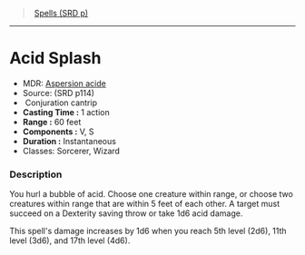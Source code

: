 ﻿---
!SpellItem
Family: SpellVO
Name: Acid Splash
Type: Conjuration
Level: cantrip
CastingTime: 1 action
Range: 60 feet
Components: V, S
Duration: Instantaneous
Classes: Sorcerer, Wizard
Source: (SRD p114)
AltName: '[Aspersion acide](hd_spells_aspersion_acide.md)'
Id: spells_vo.md#acid-splash
ParentLink: spells_vo.md#spells-srd-p
ParentName: Spells (SRD p)
NameLevel: 1
Attributes:
  Name: Acid Splash
  Markdown: >
    # <!--Name-->Acid Splash<!--/Name-->


    - MDR: <!--AltName-->[Aspersion acide](hd_spells_aspersion_acide.md)<!--/AltName-->

    - Source: <!--Source-->(SRD p114)<!--/Source-->

    -  <!--Type-->Conjuration<!--/Type--> <!--Level-->cantrip<!--/Level-->

    - **Casting Time :** <!--CastingTime-->1 action<!--/CastingTime-->

    - **Range :** <!--Range-->60 feet<!--/Range-->

    - **Components :** <!--Components-->V, S<!--/Components-->

    - **Duration :** <!--Duration-->Instantaneous<!--/Duration-->

    - Classes: <!--Classes-->Sorcerer, Wizard<!--/Classes-->


    ### Description


    You hurl a bubble of acid. Choose one creature within range, or choose two creatures within range that are within 5 feet of each other. A target must succeed on a Dexterity saving throw or take 1d6 acid damage.


    This spell's damage increases by 1d6 when you reach 5th level (2d6), 11th level (3d6), and 17th level (4d6).


    [Aspersion acide]: spells_hd.md#aspersion-acide

    [Aide]: spells_hd.md#aide

    [Alarme]: spells_hd.md#alarme

    [Modifier son apparence]: spells_hd.md#modifier-son-apparence

    [Amitié avec les animaux]: spells_hd.md#amitié-avec-les-animaux

    [Messager animal]: spells_hd.md#messager-animal

    [Formes animales]: spells_hd.md#formes-animales

    [Animation des morts]: spells_hd.md#animation-des-morts

    [Animation des objets]: spells_hd.md#animation-des-objets

    [Coquille antivie]: spells_hd.md#coquille-antivie

    [Champ antimagie]: spells_hd.md#champ-antimagie

    [Répulsion/attirance]: spells_hd.md#répulsionattirance

    [Oeil magique]: spells_hd.md#oeil-magique

    [Verrou magique]: spells_hd.md#verrou-magique

    [Projection astrale]: spells_hd.md#projection-astrale

    [Augure]: spells_hd.md#augure

    [Éveil]: spells_hd.md#Éveil

    [Fléau]: spells_hd.md#fléau

    [Bannissement]: spells_hd.md#bannissement

    [Peau d'écorce]: spells_hd.md#peau-décorce

    [Lueur d'espoir]: spells_hd.md#lueur-despoir

    [Jeter une malédiction]: spells_hd.md#jeter-une-malédiction

    [Main magique]: spells_hd.md#main-magique

    [Barrière de lames]: spells_hd.md#barrière-de-lames

    [Bénédiction]: spells_hd.md#bénédiction

    [Flétrissement]: spells_hd.md#flétrissement

    [Cécité/Surdité]: spells_hd.md#cécitésurdité

    [Clignotement]: spells_hd.md#clignotement

    [Flou]: spells_hd.md#flou

    [Frappe lumineuse]: spells_hd.md#frappe-lumineuse

    [Mains brûlantes]: spells_hd.md#mains-brûlantes

    [Appel de la foudre]: spells_hd.md#appel-de-la-foudre

    [Apaisement des émotions]: spells_hd.md#apaisement-des-émotions

    [Chaîne d'éclairs]: spells_hd.md#chaîne-déclairs

    [Charme-personne]: spells_hd.md#charme-personne

    [Contact glacial]: spells_hd.md#contact-glacial

    [Cercle de mort]: spells_hd.md#cercle-de-mort

    [Clairvoyance]: spells_hd.md#clairvoyance

    [Clone]: spells_hd.md#clone

    [Nuage mortel]: spells_hd.md#nuage-mortel

    [Couleurs dansantes]: spells_hd.md#couleurs-dansantes

    [Injonction]: spells_hd.md#injonction

    [Communion]: spells_hd.md#communion

    [Communion avec la nature]: spells_hd.md#communion-avec-la-nature

    [Compréhension des langues]: spells_hd.md#compréhension-des-langues

    [Compulsion]: spells_hd.md#compulsion

    [Cône de froid]: spells_hd.md#cône-de-froid

    [Confusion]: spells_hd.md#confusion

    [Invoquer des animaux]: spells_hd.md#invoquer-des-animaux

    [Invoquer un céleste]: spells_hd.md#invoquer-un-céleste

    [Invoquer un élémentaire]: spells_hd.md#invoquer-un-élémentaire

    [Invoquer une fée]: spells_hd.md#invoquer-une-fée

    [Invoquer des élémentaires mineurs]: spells_hd.md#invoquer-des-élémentaires-mineurs

    [Invoquer des êtres des bois]: spells_hd.md#invoquer-des-êtres-des-bois

    [Contacter un autre plan]: spells_hd.md#contacter-un-autre-plan

    [Contagion]: spells_hd.md#contagion

    [Contingence]: spells_hd.md#contingence

    [Flamme éternelle]: spells_hd.md#flamme-éternelle

    [Contrôle de l'eau]: spells_hd.md#contrôle-de-leau

    [Contrôle du climat]: spells_hd.md#contrôle-du-climat

    [Contresort]: spells_hd.md#contresort

    [Création de nourriture et d'eau]: spells_hd.md#création-de-nourriture-et-deau

    [Création ou destruction d'eau]: spells_hd.md#création-ou-destruction-deau

    [Création de mort-vivant]: spells_hd.md#création-de-mort-vivant

    [Création]: spells_hd.md#création

    [Soin des blessures]: spells_hd.md#soin-des-blessures

    [Lumières dansantes]: spells_hd.md#lumières-dansantes

    [Ténèbres]: spells_hd.md#ténèbres

    [Vision dans le noir]: spells_hd.md#vision-dans-le-noir

    [Lumière du jour]: spells_hd.md#lumière-du-jour

    [Protection contre la mort]: spells_hd.md#protection-contre-la-mort

    [Boule de feu à explosion retardée]: spells_hd.md#boule-de-feu-à-explosion-retardée

    [Demi-plan]: spells_hd.md#demi-plan

    [Détection du mal et du bien]: spells_hd.md#détection-du-mal-et-du-bien

    [Détection de la magie]: spells_hd.md#détection-de-la-magie

    [Détection du poison et des maladies]: spells_hd.md#détection-du-poison-et-des-maladies

    [Détection des pensées]: spells_hd.md#détection-des-pensées

    [Porte dimensionnelle]: spells_hd.md#porte-dimensionnelle

    [Déguisement]: spells_hd.md#déguisement

    [Désintégration]: spells_hd.md#désintégration

    [Dissipation du mal et du bien]: spells_hd.md#dissipation-du-mal-et-du-bien

    [Dissipation de la magie]: spells_hd.md#dissipation-de-la-magie

    [Divination]: spells_hd.md#divination

    [Faveur divine]: spells_hd.md#faveur-divine

    [Parole divine]: spells_hd.md#parole-divine

    [Dominer une bête]: spells_hd.md#dominer-une-bête

    [Dominer un monstre]: spells_hd.md#dominer-un-monstre

    [Dominer un humanoïde]: spells_hd.md#dominer-un-humanoïde

    [Convocations instantanées]: spells_hd.md#convocations-instantanées

    [Rêve]: spells_hd.md#rêve

    [Druidisme]: spells_hd.md#druidisme

    [Tremblement de terre]: spells_hd.md#tremblement-de-terre

    [Explosion occulte]: spells_hd.md#explosion-occulte

    [Amélioration de caractéristique]: spells_hd.md#amélioration-de-caractéristique

    [Agrandir/Rétrécir]: spells_hd.md#agrandirrétrécir

    [Enchevêtrement]: spells_hd.md#enchevêtrement

    [Envoûtement]: spells_hd.md#envoûtement

    [Forme éthérée]: spells_hd.md#forme-éthérée

    [Tentacules noirs]: spells_hd.md#tentacules-noirs

    [Repli expéditif]: spells_hd.md#repli-expéditif

    [Mauvais oeil]: spells_hd.md#mauvais-oeil

    [Fabrication]: spells_hd.md#fabrication

    [Lueurs féeriques]: spells_hd.md#lueurs-féeriques

    [Simulacre de vie]: spells_hd.md#simulacre-de-vie

    [Peur]: spells_hd.md#peur

    [Léger comme une plume]: spells_hd.md#léger-comme-une-plume

    [Esprit faible]: spells_hd.md#esprit-faible

    [Appel de familier]: spells_hd.md#appel-de-familier

    [Trouver une monture]: spells_hd.md#trouver-une-monture

    [Trouver un chemin]: spells_hd.md#trouver-un-chemin

    [Trouver les pièges]: spells_hd.md#trouver-les-pièges

    [Doigt de mort]: spells_hd.md#doigt-de-mort

    [Trait de feu]: spells_hd.md#trait-de-feu

    [Bouclier de feu]: spells_hd.md#bouclier-de-feu

    [Tempête de feu]: spells_hd.md#tempête-de-feu

    [Boule de feu]: spells_hd.md#boule-de-feu

    [Lame de feu]: spells_hd.md#lame-de-feu

    [Colonne de flamme]: spells_hd.md#colonne-de-flamme

    [Sphère de feu]: spells_hd.md#sphère-de-feu

    [Pétrification]: spells_hd.md#pétrification

    [Vol]: spells_hd.md#vol

    [Nappe de brouillard]: spells_hd.md#nappe-de-brouillard

    [Interdiction]: spells_hd.md#interdiction

    [Cage de force]: spells_hd.md#cage-de-force

    [Prémonition]: spells_hd.md#prémonition

    [Liberté de mouvement]: spells_hd.md#liberté-de-mouvement

    [Forme gazeuse]: spells_hd.md#forme-gazeuse

    [Portail]: spells_hd.md#portail

    [Coercition mystique]: spells_hd.md#coercition-mystique

    [Doux repos]: spells_hd.md#doux-repos

    [Insecte géant]: spells_hd.md#insecte-géant

    [Bagou]: spells_hd.md#bagou

    [Globe d'invulnérabilité]: spells_hd.md#globe-dinvulnérabilité

    [Glyphe de protection]: spells_hd.md#glyphe-de-protection

    [Baies nourricières]: spells_hd.md#baies-nourricières

    [Graisse]: spells_hd.md#graisse

    [Invisibilité supérieure]: spells_hd.md#invisibilité-supérieure

    [Restauration supérieure]: spells_hd.md#restauration-supérieure

    [Gardien de la foi]: spells_hd.md#gardien-de-la-foi

    [Protections et sceaux]: spells_hd.md#protections-et-sceaux

    [Assistance]: spells_hd.md#assistance

    [Balisage]: spells_hd.md#balisage

    [Bourrasque]: spells_hd.md#bourrasque

    [Sanctification]: spells_hd.md#sanctification

    [Terrain hallucinatoire]: spells_hd.md#terrain-hallucinatoire

    [Contamination]: spells_hd.md#contamination

    [Hâte]: spells_hd.md#hâte

    [Guérison]: spells_hd.md#guérison

    [Mot de guérison]: spells_hd.md#mot-de-guérison

    [Chauffer le métal]: spells_hd.md#chauffer-le-métal

    [Représailles infernales]: spells_hd.md#représailles-infernales

    [Festin des héros]: spells_hd.md#festin-des-héros

    [Héroïsme]: spells_hd.md#héroïsme

    [Immobiliser un monstre]: spells_hd.md#immobiliser-un-monstre

    [Immobiliser un humanoïde]: spells_hd.md#immobiliser-un-humanoïde

    [Aura sacrée]: spells_hd.md#aura-sacrée

    [Marque du chasseur]: spells_hd.md#marque-du-chasseur

    [Motif hypnotique]: spells_hd.md#motif-hypnotique

    [Tempête de grêle]: spells_hd.md#tempête-de-grêle

    [Identification]: spells_hd.md#identification

    [Texte illusoire]: spells_hd.md#texte-illusoire

    [Emprisonnement]: spells_hd.md#emprisonnement

    [Nuage incendiaire]: spells_hd.md#nuage-incendiaire

    [Blessure]: spells_hd.md#blessure

    [Fléau d'insectes]: spells_hd.md#fléau-dinsectes

    [Invisibilité]: spells_hd.md#invisibilité

    [Saut]: spells_hd.md#saut

    [Déblocage]: spells_hd.md#déblocage

    [Légende]: spells_hd.md#légende

    [Coffre secret]: spells_hd.md#coffre-secret

    [Petite hutte]: spells_hd.md#petite-hutte

    [Restauration inférieure]: spells_hd.md#restauration-inférieure

    [Lévitation]: spells_hd.md#lévitation

    [Lumière]: spells_hd.md#lumière

    [Éclair]: spells_hd.md#Éclair

    [Localiser des animaux ou des plantes]: spells_hd.md#localiser-des-animaux-ou-des-plantes

    [Localiser une créature]: spells_hd.md#localiser-une-créature

    [Localiser un objet]: spells_hd.md#localiser-un-objet

    [Grande foulée]: spells_hd.md#grande-foulée

    [Armure du mage]: spells_hd.md#armure-du-mage

    [Main du mage]: spells_hd.md#main-du-mage

    [Cercle magique]: spells_hd.md#cercle-magique

    [Possession]: spells_hd.md#possession

    [Projectile magique]: spells_hd.md#projectile-magique

    [Bouche magique]: spells_hd.md#bouche-magique

    [Arme magique]: spells_hd.md#arme-magique

    [Image majeure]: spells_hd.md#image-majeure

    [Soin des blessures de groupe]: spells_hd.md#soin-des-blessures-de-groupe

    [Guérison de groupe]: spells_hd.md#guérison-de-groupe

    [Mot de guérison de groupe]: spells_hd.md#mot-de-guérison-de-groupe

    [Suggestion de groupe]: spells_hd.md#suggestion-de-groupe

    [Labyrinthe]: spells_hd.md#labyrinthe

    [Fusion dans la pierre]: spells_hd.md#fusion-dans-la-pierre

    [Flèche acide]: spells_hd.md#flèche-acide

    [Réparation]: spells_hd.md#réparation

    [Message]: spells_hd.md#message

    [Nuée de météores]: spells_hd.md#nuée-de-météores

    [Esprit impénétrable]: spells_hd.md#esprit-impénétrable

    [Illusion mineure]: spells_hd.md#illusion-mineure

    [Mirage]: spells_hd.md#mirage

    [Image miroir]: spells_hd.md#image-miroir

    [Tromperie]: spells_hd.md#tromperie

    [Pas brumeux]: spells_hd.md#pas-brumeux

    [Modification de mémoire]: spells_hd.md#modification-de-mémoire

    [Rayon de lune]: spells_hd.md#rayon-de-lune

    [Chien de garde]: spells_hd.md#chien-de-garde

    [Manoir somptueux]: spells_hd.md#manoir-somptueux

    [Sanctuaire privé]: spells_hd.md#sanctuaire-privé

    [Épée magique]: spells_hd.md#Épée-magique

    [Déplacer la terre]: spells_hd.md#déplacer-la-terre

    [Non-détection]: spells_hd.md#non-détection

    [Aura magique de l'arcaniste]: spells_hd.md#aura-magique-de-larcaniste

    [Sphère glacée]: spells_hd.md#sphère-glacée

    [Sphère résiliente]: spells_hd.md#sphère-résiliente

    [Danse irrésistible]: spells_hd.md#danse-irrésistible

    [Passage sans trace]: spells_hd.md#passage-sans-trace

    [Passe-muraille]: spells_hd.md#passe-muraille

    [Assassin imaginaire]: spells_hd.md#assassin-imaginaire

    [Monture fantôme]: spells_hd.md#monture-fantôme

    [Allié planaire]: spells_hd.md#allié-planaire

    [Entrave planaire]: spells_hd.md#entrave-planaire

    [Changement de plan]: spells_hd.md#changement-de-plan

    [Croissance végétale]: spells_hd.md#croissance-végétale

    [Bouffée de poison]: spells_hd.md#bouffée-de-poison

    [Métamorphose]: spells_hd.md#métamorphose

    [Mot de pouvoir mortel]: spells_hd.md#mot-de-pouvoir-mortel

    [Mot de pouvoir étourdissant]: spells_hd.md#mot-de-pouvoir-étourdissant

    [Prière de soins]: spells_hd.md#prière-de-soins

    [Prestidigitation]: spells_hd.md#prestidigitation

    [Embruns prismatiques]: spells_hd.md#embruns-prismatiques

    [Mur prismatique]: spells_hd.md#mur-prismatique

    [Produire une flamme]: spells_hd.md#produire-une-flamme

    [Illusion programmée]: spells_hd.md#illusion-programmée

    [Image projetée]: spells_hd.md#image-projetée

    [Protection contre les énergies]: spells_hd.md#protection-contre-les-énergies

    [Protection contre le mal et le bien]: spells_hd.md#protection-contre-le-mal-et-le-bien

    [Protection contre le poison]: spells_hd.md#protection-contre-le-poison

    [Purification de la nourriture et de l'eau]: spells_hd.md#purification-de-la-nourriture-et-de-leau

    [Rappel à la vie]: spells_hd.md#rappel-à-la-vie

    [Lien télépathique]: spells_hd.md#lien-télépathique

    [Rayon affaiblissant]: spells_hd.md#rayon-affaiblissant

    [Rayon de givre]: spells_hd.md#rayon-de-givre

    [Régénération]: spells_hd.md#régénération

    [Réincarnation]: spells_hd.md#réincarnation

    [Lever une malédiction]: spells_hd.md#lever-une-malédiction

    [Résistance]: spells_hd.md#résistance

    [Résurrection]: spells_hd.md#résurrection

    [Inversion de la gravité]: spells_hd.md#inversion-de-la-gravité

    [Revigorer]: spells_hd.md#revigorer

    [Corde enchantée]: spells_hd.md#corde-enchantée

    [Flamme sacrée]: spells_hd.md#flamme-sacrée

    [Sanctuaire]: spells_hd.md#sanctuaire

    [Rayon ardent]: spells_hd.md#rayon-ardent

    [Scrutation]: spells_hd.md#scrutation

    [Voir l'invisible]: spells_hd.md#voir-linvisible

    [Apparence trompeuse]: spells_hd.md#apparence-trompeuse

    [Envoi de message]: spells_hd.md#envoi-de-message

    [Séquestration]: spells_hd.md#séquestration

    [Changement de forme]: spells_hd.md#changement-de-forme

    [Briser]: spells_hd.md#briser

    [Bouclier]: spells_hd.md#bouclier

    [Bouclier de la foi]: spells_hd.md#bouclier-de-la-foi

    [Gourdin magique]: spells_hd.md#gourdin-magique

    [Poigne électrique]: spells_hd.md#poigne-électrique

    [Silence]: spells_hd.md#silence

    [Image silencieuse]: spells_hd.md#image-silencieuse

    [Simulacre]: spells_hd.md#simulacre

    [Sommeil]: spells_hd.md#sommeil

    [Tempête de neige]: spells_hd.md#tempête-de-neige

    [Lenteur]: spells_hd.md#lenteur

    [Épargner les mourants]: spells_hd.md#Épargner-les-mourants

    [Communication avec les animaux]: spells_hd.md#communication-avec-les-animaux

    [Communication avec les morts]: spells_hd.md#communication-avec-les-morts

    [Communication avec les plantes]: spells_hd.md#communication-avec-les-plantes

    [Pattes d'araignée]: spells_hd.md#pattes-daraignée

    [Croissance d'épines]: spells_hd.md#croissance-dépines

    [Esprits gardiens]: spells_hd.md#esprits-gardiens

    [Arme spirituelle]: spells_hd.md#arme-spirituelle

    [Nuage puant]: spells_hd.md#nuage-puant

    [Façonnage de la pierre]: spells_hd.md#façonnage-de-la-pierre

    [Peau de pierre]: spells_hd.md#peau-de-pierre

    [Tempête vengeresse]: spells_hd.md#tempête-vengeresse

    [Suggestion]: spells_hd.md#suggestion

    [Rayon de soleil]: spells_hd.md#rayon-de-soleil

    [Éclat du soleil]: spells_hd.md#Éclat-du-soleil

    [Symbole]: spells_hd.md#symbole

    [Fou rire]: spells_hd.md#fou-rire

    [Télékinésie]: spells_hd.md#télékinésie

    [Téléportation]: spells_hd.md#téléportation

    [Cercle de téléportation]: spells_hd.md#cercle-de-téléportation

    [Disque flottant]: spells_hd.md#disque-flottant

    [Thaumaturgie]: spells_hd.md#thaumaturgie

    [Vague tonnante]: spells_hd.md#vague-tonnante

    [Arrêt du temps]: spells_hd.md#arrêt-du-temps

    [Langues]: spells_hd.md#langues

    [Transport végétal]: spells_hd.md#transport-végétal

    [Passage par les arbres]: spells_hd.md#passage-par-les-arbres

    [Métamorphose suprême]: spells_hd.md#métamorphose-suprême

    [Résurrection suprême]: spells_hd.md#résurrection-suprême

    [Vision suprême]: spells_hd.md#vision-suprême

    [Viser juste]: spells_hd.md#viser-juste

    [Serviteur invisible]: spells_hd.md#serviteur-invisible

    [Caresse du vampire]: spells_hd.md#caresse-du-vampire

    [Moquerie cruelle]: spells_hd.md#moquerie-cruelle

    [Mur de feu]: spells_hd.md#mur-de-feu

    [Mur de force]: spells_hd.md#mur-de-force

    [Mur de glace]: spells_hd.md#mur-de-glace

    [Mur de pierre]: spells_hd.md#mur-de-pierre

    [Mur d'épines]: spells_hd.md#mur-dépines

    [Lien de protection]: spells_hd.md#lien-de-protection

    [Respiration aquatique]: spells_hd.md#respiration-aquatique

    [Marche sur l'eau]: spells_hd.md#marche-sur-leau

    [Toile d'araignée]: spells_hd.md#toile-daraignée

    [Étrangeté]: spells_hd.md#Étrangeté

    [Marche sur le vent]: spells_hd.md#marche-sur-le-vent

    [Mur de vent]: spells_hd.md#mur-de-vent

    [Souhait]: spells_hd.md#souhait

    [Mot de retour]: spells_hd.md#mot-de-retour

    [Zone de vérité]: spells_hd.md#zone-de-vérité

    [antimagic field]: spells_vo.hd#antimagic-field

    [arcane lock]: spells_vo.hd#arcane-lock

    [charm person]: spells_vo.hd#charm-person

    [confusion]: spells_vo.hd#confusion

    [daylight]: spells_vo.hd#daylight

    [dancing lights]: spells_vo.hd#dancing-lights

    [detect magic]: spells_vo.hd#detect-magic

    [disintegrate]: spells_vo.hd#disintegrate

    [dispel magic]: spells_vo.hd#dispel-magic

    [entangle]: spells_vo.hd#entangle

    [fireball]: spells_vo.hd#fireball

    [greater restoration]: spells_vo.hd#greater-restoration

    [heal]: spells_vo.hd#heal

    [knock]: spells_vo.hd#knock

    [magic missile]: spells_vo.hd#magic-missile

    [minor illusion]: spells_vo.hd#minor-illusion

    [passwall]: spells_vo.hd#passwall

    [plane shift]: spells_vo.hd#plane-shift

    [protection from evil and good]: spells_vo.hd#protection-from-evil-and-good

    [remove curse]: spells_vo.hd#remove-curse

    [stinking cloud]: spells_vo.hd#stinking-cloud

    [suggestion]: spells_vo.hd#suggestion

    [true resurrection]: spells_vo.hd#true-resurrection

    [wall of fire]: spells_vo.hd#wall-of-fire

    [wall of force]: spells_vo.hd#wall-of-force

    [web]: spells_vo.hd#web

    [wish]: spells_vo.hd#wish

    [SpellsVO]: #

    [SpellVO]: #
  AltName: '[Aspersion acide](hd_spells_aspersion_acide.md)'
  Source: (SRD p114)
  Type: Conjuration
  Level: cantrip
  CastingTime: 1 action
  Range: 60 feet
  Components: V, S
  Duration: Instantaneous
  Classes: Sorcerer, Wizard
AttributesDictionary: >+
  Name: Acid Splash

  Markdown: >

    # <!--Name-->Acid Splash<!--/Name-->





    - MDR: <!--AltName-->[Aspersion acide](hd_spells_aspersion_acide.md)<!--/AltName-->



    - Source: <!--Source-->(SRD p114)<!--/Source-->



    -  <!--Type-->Conjuration<!--/Type--> <!--Level-->cantrip<!--/Level-->



    - **Casting Time :** <!--CastingTime-->1 action<!--/CastingTime-->



    - **Range :** <!--Range-->60 feet<!--/Range-->



    - **Components :** <!--Components-->V, S<!--/Components-->



    - **Duration :** <!--Duration-->Instantaneous<!--/Duration-->



    - Classes: <!--Classes-->Sorcerer, Wizard<!--/Classes-->





    ### Description





    You hurl a bubble of acid. Choose one creature within range, or choose two creatures within range that are within 5 feet of each other. A target must succeed on a Dexterity saving throw or take 1d6 acid damage.





    This spell's damage increases by 1d6 when you reach 5th level (2d6), 11th level (3d6), and 17th level (4d6).





    [Aspersion acide]: spells_hd.md#aspersion-acide



    [Aide]: spells_hd.md#aide



    [Alarme]: spells_hd.md#alarme



    [Modifier son apparence]: spells_hd.md#modifier-son-apparence



    [Amitié avec les animaux]: spells_hd.md#amitié-avec-les-animaux



    [Messager animal]: spells_hd.md#messager-animal



    [Formes animales]: spells_hd.md#formes-animales



    [Animation des morts]: spells_hd.md#animation-des-morts



    [Animation des objets]: spells_hd.md#animation-des-objets



    [Coquille antivie]: spells_hd.md#coquille-antivie



    [Champ antimagie]: spells_hd.md#champ-antimagie



    [Répulsion/attirance]: spells_hd.md#répulsionattirance



    [Oeil magique]: spells_hd.md#oeil-magique



    [Verrou magique]: spells_hd.md#verrou-magique



    [Projection astrale]: spells_hd.md#projection-astrale



    [Augure]: spells_hd.md#augure



    [Éveil]: spells_hd.md#Éveil



    [Fléau]: spells_hd.md#fléau



    [Bannissement]: spells_hd.md#bannissement



    [Peau d'écorce]: spells_hd.md#peau-décorce



    [Lueur d'espoir]: spells_hd.md#lueur-despoir



    [Jeter une malédiction]: spells_hd.md#jeter-une-malédiction



    [Main magique]: spells_hd.md#main-magique



    [Barrière de lames]: spells_hd.md#barrière-de-lames



    [Bénédiction]: spells_hd.md#bénédiction



    [Flétrissement]: spells_hd.md#flétrissement



    [Cécité/Surdité]: spells_hd.md#cécitésurdité



    [Clignotement]: spells_hd.md#clignotement



    [Flou]: spells_hd.md#flou



    [Frappe lumineuse]: spells_hd.md#frappe-lumineuse



    [Mains brûlantes]: spells_hd.md#mains-brûlantes



    [Appel de la foudre]: spells_hd.md#appel-de-la-foudre



    [Apaisement des émotions]: spells_hd.md#apaisement-des-émotions



    [Chaîne d'éclairs]: spells_hd.md#chaîne-déclairs



    [Charme-personne]: spells_hd.md#charme-personne



    [Contact glacial]: spells_hd.md#contact-glacial



    [Cercle de mort]: spells_hd.md#cercle-de-mort



    [Clairvoyance]: spells_hd.md#clairvoyance



    [Clone]: spells_hd.md#clone



    [Nuage mortel]: spells_hd.md#nuage-mortel



    [Couleurs dansantes]: spells_hd.md#couleurs-dansantes



    [Injonction]: spells_hd.md#injonction



    [Communion]: spells_hd.md#communion



    [Communion avec la nature]: spells_hd.md#communion-avec-la-nature



    [Compréhension des langues]: spells_hd.md#compréhension-des-langues



    [Compulsion]: spells_hd.md#compulsion



    [Cône de froid]: spells_hd.md#cône-de-froid



    [Confusion]: spells_hd.md#confusion



    [Invoquer des animaux]: spells_hd.md#invoquer-des-animaux



    [Invoquer un céleste]: spells_hd.md#invoquer-un-céleste



    [Invoquer un élémentaire]: spells_hd.md#invoquer-un-élémentaire



    [Invoquer une fée]: spells_hd.md#invoquer-une-fée



    [Invoquer des élémentaires mineurs]: spells_hd.md#invoquer-des-élémentaires-mineurs



    [Invoquer des êtres des bois]: spells_hd.md#invoquer-des-êtres-des-bois



    [Contacter un autre plan]: spells_hd.md#contacter-un-autre-plan



    [Contagion]: spells_hd.md#contagion



    [Contingence]: spells_hd.md#contingence



    [Flamme éternelle]: spells_hd.md#flamme-éternelle



    [Contrôle de l'eau]: spells_hd.md#contrôle-de-leau



    [Contrôle du climat]: spells_hd.md#contrôle-du-climat



    [Contresort]: spells_hd.md#contresort



    [Création de nourriture et d'eau]: spells_hd.md#création-de-nourriture-et-deau



    [Création ou destruction d'eau]: spells_hd.md#création-ou-destruction-deau



    [Création de mort-vivant]: spells_hd.md#création-de-mort-vivant



    [Création]: spells_hd.md#création



    [Soin des blessures]: spells_hd.md#soin-des-blessures



    [Lumières dansantes]: spells_hd.md#lumières-dansantes



    [Ténèbres]: spells_hd.md#ténèbres



    [Vision dans le noir]: spells_hd.md#vision-dans-le-noir



    [Lumière du jour]: spells_hd.md#lumière-du-jour



    [Protection contre la mort]: spells_hd.md#protection-contre-la-mort



    [Boule de feu à explosion retardée]: spells_hd.md#boule-de-feu-à-explosion-retardée



    [Demi-plan]: spells_hd.md#demi-plan



    [Détection du mal et du bien]: spells_hd.md#détection-du-mal-et-du-bien



    [Détection de la magie]: spells_hd.md#détection-de-la-magie



    [Détection du poison et des maladies]: spells_hd.md#détection-du-poison-et-des-maladies



    [Détection des pensées]: spells_hd.md#détection-des-pensées



    [Porte dimensionnelle]: spells_hd.md#porte-dimensionnelle



    [Déguisement]: spells_hd.md#déguisement



    [Désintégration]: spells_hd.md#désintégration



    [Dissipation du mal et du bien]: spells_hd.md#dissipation-du-mal-et-du-bien



    [Dissipation de la magie]: spells_hd.md#dissipation-de-la-magie



    [Divination]: spells_hd.md#divination



    [Faveur divine]: spells_hd.md#faveur-divine



    [Parole divine]: spells_hd.md#parole-divine



    [Dominer une bête]: spells_hd.md#dominer-une-bête



    [Dominer un monstre]: spells_hd.md#dominer-un-monstre



    [Dominer un humanoïde]: spells_hd.md#dominer-un-humanoïde



    [Convocations instantanées]: spells_hd.md#convocations-instantanées



    [Rêve]: spells_hd.md#rêve



    [Druidisme]: spells_hd.md#druidisme



    [Tremblement de terre]: spells_hd.md#tremblement-de-terre



    [Explosion occulte]: spells_hd.md#explosion-occulte



    [Amélioration de caractéristique]: spells_hd.md#amélioration-de-caractéristique



    [Agrandir/Rétrécir]: spells_hd.md#agrandirrétrécir



    [Enchevêtrement]: spells_hd.md#enchevêtrement



    [Envoûtement]: spells_hd.md#envoûtement



    [Forme éthérée]: spells_hd.md#forme-éthérée



    [Tentacules noirs]: spells_hd.md#tentacules-noirs



    [Repli expéditif]: spells_hd.md#repli-expéditif



    [Mauvais oeil]: spells_hd.md#mauvais-oeil



    [Fabrication]: spells_hd.md#fabrication



    [Lueurs féeriques]: spells_hd.md#lueurs-féeriques



    [Simulacre de vie]: spells_hd.md#simulacre-de-vie



    [Peur]: spells_hd.md#peur



    [Léger comme une plume]: spells_hd.md#léger-comme-une-plume



    [Esprit faible]: spells_hd.md#esprit-faible



    [Appel de familier]: spells_hd.md#appel-de-familier



    [Trouver une monture]: spells_hd.md#trouver-une-monture



    [Trouver un chemin]: spells_hd.md#trouver-un-chemin



    [Trouver les pièges]: spells_hd.md#trouver-les-pièges



    [Doigt de mort]: spells_hd.md#doigt-de-mort



    [Trait de feu]: spells_hd.md#trait-de-feu



    [Bouclier de feu]: spells_hd.md#bouclier-de-feu



    [Tempête de feu]: spells_hd.md#tempête-de-feu



    [Boule de feu]: spells_hd.md#boule-de-feu



    [Lame de feu]: spells_hd.md#lame-de-feu



    [Colonne de flamme]: spells_hd.md#colonne-de-flamme



    [Sphère de feu]: spells_hd.md#sphère-de-feu



    [Pétrification]: spells_hd.md#pétrification



    [Vol]: spells_hd.md#vol



    [Nappe de brouillard]: spells_hd.md#nappe-de-brouillard



    [Interdiction]: spells_hd.md#interdiction



    [Cage de force]: spells_hd.md#cage-de-force



    [Prémonition]: spells_hd.md#prémonition



    [Liberté de mouvement]: spells_hd.md#liberté-de-mouvement



    [Forme gazeuse]: spells_hd.md#forme-gazeuse



    [Portail]: spells_hd.md#portail



    [Coercition mystique]: spells_hd.md#coercition-mystique



    [Doux repos]: spells_hd.md#doux-repos



    [Insecte géant]: spells_hd.md#insecte-géant



    [Bagou]: spells_hd.md#bagou



    [Globe d'invulnérabilité]: spells_hd.md#globe-dinvulnérabilité



    [Glyphe de protection]: spells_hd.md#glyphe-de-protection



    [Baies nourricières]: spells_hd.md#baies-nourricières



    [Graisse]: spells_hd.md#graisse



    [Invisibilité supérieure]: spells_hd.md#invisibilité-supérieure



    [Restauration supérieure]: spells_hd.md#restauration-supérieure



    [Gardien de la foi]: spells_hd.md#gardien-de-la-foi



    [Protections et sceaux]: spells_hd.md#protections-et-sceaux



    [Assistance]: spells_hd.md#assistance



    [Balisage]: spells_hd.md#balisage



    [Bourrasque]: spells_hd.md#bourrasque



    [Sanctification]: spells_hd.md#sanctification



    [Terrain hallucinatoire]: spells_hd.md#terrain-hallucinatoire



    [Contamination]: spells_hd.md#contamination



    [Hâte]: spells_hd.md#hâte



    [Guérison]: spells_hd.md#guérison



    [Mot de guérison]: spells_hd.md#mot-de-guérison



    [Chauffer le métal]: spells_hd.md#chauffer-le-métal



    [Représailles infernales]: spells_hd.md#représailles-infernales



    [Festin des héros]: spells_hd.md#festin-des-héros



    [Héroïsme]: spells_hd.md#héroïsme



    [Immobiliser un monstre]: spells_hd.md#immobiliser-un-monstre



    [Immobiliser un humanoïde]: spells_hd.md#immobiliser-un-humanoïde



    [Aura sacrée]: spells_hd.md#aura-sacrée



    [Marque du chasseur]: spells_hd.md#marque-du-chasseur



    [Motif hypnotique]: spells_hd.md#motif-hypnotique



    [Tempête de grêle]: spells_hd.md#tempête-de-grêle



    [Identification]: spells_hd.md#identification



    [Texte illusoire]: spells_hd.md#texte-illusoire



    [Emprisonnement]: spells_hd.md#emprisonnement



    [Nuage incendiaire]: spells_hd.md#nuage-incendiaire



    [Blessure]: spells_hd.md#blessure



    [Fléau d'insectes]: spells_hd.md#fléau-dinsectes



    [Invisibilité]: spells_hd.md#invisibilité



    [Saut]: spells_hd.md#saut



    [Déblocage]: spells_hd.md#déblocage



    [Légende]: spells_hd.md#légende



    [Coffre secret]: spells_hd.md#coffre-secret



    [Petite hutte]: spells_hd.md#petite-hutte



    [Restauration inférieure]: spells_hd.md#restauration-inférieure



    [Lévitation]: spells_hd.md#lévitation



    [Lumière]: spells_hd.md#lumière



    [Éclair]: spells_hd.md#Éclair



    [Localiser des animaux ou des plantes]: spells_hd.md#localiser-des-animaux-ou-des-plantes



    [Localiser une créature]: spells_hd.md#localiser-une-créature



    [Localiser un objet]: spells_hd.md#localiser-un-objet



    [Grande foulée]: spells_hd.md#grande-foulée



    [Armure du mage]: spells_hd.md#armure-du-mage



    [Main du mage]: spells_hd.md#main-du-mage



    [Cercle magique]: spells_hd.md#cercle-magique



    [Possession]: spells_hd.md#possession



    [Projectile magique]: spells_hd.md#projectile-magique



    [Bouche magique]: spells_hd.md#bouche-magique



    [Arme magique]: spells_hd.md#arme-magique



    [Image majeure]: spells_hd.md#image-majeure



    [Soin des blessures de groupe]: spells_hd.md#soin-des-blessures-de-groupe



    [Guérison de groupe]: spells_hd.md#guérison-de-groupe



    [Mot de guérison de groupe]: spells_hd.md#mot-de-guérison-de-groupe



    [Suggestion de groupe]: spells_hd.md#suggestion-de-groupe



    [Labyrinthe]: spells_hd.md#labyrinthe



    [Fusion dans la pierre]: spells_hd.md#fusion-dans-la-pierre



    [Flèche acide]: spells_hd.md#flèche-acide



    [Réparation]: spells_hd.md#réparation



    [Message]: spells_hd.md#message



    [Nuée de météores]: spells_hd.md#nuée-de-météores



    [Esprit impénétrable]: spells_hd.md#esprit-impénétrable



    [Illusion mineure]: spells_hd.md#illusion-mineure



    [Mirage]: spells_hd.md#mirage



    [Image miroir]: spells_hd.md#image-miroir



    [Tromperie]: spells_hd.md#tromperie



    [Pas brumeux]: spells_hd.md#pas-brumeux



    [Modification de mémoire]: spells_hd.md#modification-de-mémoire



    [Rayon de lune]: spells_hd.md#rayon-de-lune



    [Chien de garde]: spells_hd.md#chien-de-garde



    [Manoir somptueux]: spells_hd.md#manoir-somptueux



    [Sanctuaire privé]: spells_hd.md#sanctuaire-privé



    [Épée magique]: spells_hd.md#Épée-magique



    [Déplacer la terre]: spells_hd.md#déplacer-la-terre



    [Non-détection]: spells_hd.md#non-détection



    [Aura magique de l'arcaniste]: spells_hd.md#aura-magique-de-larcaniste



    [Sphère glacée]: spells_hd.md#sphère-glacée



    [Sphère résiliente]: spells_hd.md#sphère-résiliente



    [Danse irrésistible]: spells_hd.md#danse-irrésistible



    [Passage sans trace]: spells_hd.md#passage-sans-trace



    [Passe-muraille]: spells_hd.md#passe-muraille



    [Assassin imaginaire]: spells_hd.md#assassin-imaginaire



    [Monture fantôme]: spells_hd.md#monture-fantôme



    [Allié planaire]: spells_hd.md#allié-planaire



    [Entrave planaire]: spells_hd.md#entrave-planaire



    [Changement de plan]: spells_hd.md#changement-de-plan



    [Croissance végétale]: spells_hd.md#croissance-végétale



    [Bouffée de poison]: spells_hd.md#bouffée-de-poison



    [Métamorphose]: spells_hd.md#métamorphose



    [Mot de pouvoir mortel]: spells_hd.md#mot-de-pouvoir-mortel



    [Mot de pouvoir étourdissant]: spells_hd.md#mot-de-pouvoir-étourdissant



    [Prière de soins]: spells_hd.md#prière-de-soins



    [Prestidigitation]: spells_hd.md#prestidigitation



    [Embruns prismatiques]: spells_hd.md#embruns-prismatiques



    [Mur prismatique]: spells_hd.md#mur-prismatique



    [Produire une flamme]: spells_hd.md#produire-une-flamme



    [Illusion programmée]: spells_hd.md#illusion-programmée



    [Image projetée]: spells_hd.md#image-projetée



    [Protection contre les énergies]: spells_hd.md#protection-contre-les-énergies



    [Protection contre le mal et le bien]: spells_hd.md#protection-contre-le-mal-et-le-bien



    [Protection contre le poison]: spells_hd.md#protection-contre-le-poison



    [Purification de la nourriture et de l'eau]: spells_hd.md#purification-de-la-nourriture-et-de-leau



    [Rappel à la vie]: spells_hd.md#rappel-à-la-vie



    [Lien télépathique]: spells_hd.md#lien-télépathique



    [Rayon affaiblissant]: spells_hd.md#rayon-affaiblissant



    [Rayon de givre]: spells_hd.md#rayon-de-givre



    [Régénération]: spells_hd.md#régénération



    [Réincarnation]: spells_hd.md#réincarnation



    [Lever une malédiction]: spells_hd.md#lever-une-malédiction



    [Résistance]: spells_hd.md#résistance



    [Résurrection]: spells_hd.md#résurrection



    [Inversion de la gravité]: spells_hd.md#inversion-de-la-gravité



    [Revigorer]: spells_hd.md#revigorer



    [Corde enchantée]: spells_hd.md#corde-enchantée



    [Flamme sacrée]: spells_hd.md#flamme-sacrée



    [Sanctuaire]: spells_hd.md#sanctuaire



    [Rayon ardent]: spells_hd.md#rayon-ardent



    [Scrutation]: spells_hd.md#scrutation



    [Voir l'invisible]: spells_hd.md#voir-linvisible



    [Apparence trompeuse]: spells_hd.md#apparence-trompeuse



    [Envoi de message]: spells_hd.md#envoi-de-message



    [Séquestration]: spells_hd.md#séquestration



    [Changement de forme]: spells_hd.md#changement-de-forme



    [Briser]: spells_hd.md#briser



    [Bouclier]: spells_hd.md#bouclier



    [Bouclier de la foi]: spells_hd.md#bouclier-de-la-foi



    [Gourdin magique]: spells_hd.md#gourdin-magique



    [Poigne électrique]: spells_hd.md#poigne-électrique



    [Silence]: spells_hd.md#silence



    [Image silencieuse]: spells_hd.md#image-silencieuse



    [Simulacre]: spells_hd.md#simulacre



    [Sommeil]: spells_hd.md#sommeil



    [Tempête de neige]: spells_hd.md#tempête-de-neige



    [Lenteur]: spells_hd.md#lenteur



    [Épargner les mourants]: spells_hd.md#Épargner-les-mourants



    [Communication avec les animaux]: spells_hd.md#communication-avec-les-animaux



    [Communication avec les morts]: spells_hd.md#communication-avec-les-morts



    [Communication avec les plantes]: spells_hd.md#communication-avec-les-plantes



    [Pattes d'araignée]: spells_hd.md#pattes-daraignée



    [Croissance d'épines]: spells_hd.md#croissance-dépines



    [Esprits gardiens]: spells_hd.md#esprits-gardiens



    [Arme spirituelle]: spells_hd.md#arme-spirituelle



    [Nuage puant]: spells_hd.md#nuage-puant



    [Façonnage de la pierre]: spells_hd.md#façonnage-de-la-pierre



    [Peau de pierre]: spells_hd.md#peau-de-pierre



    [Tempête vengeresse]: spells_hd.md#tempête-vengeresse



    [Suggestion]: spells_hd.md#suggestion



    [Rayon de soleil]: spells_hd.md#rayon-de-soleil



    [Éclat du soleil]: spells_hd.md#Éclat-du-soleil



    [Symbole]: spells_hd.md#symbole



    [Fou rire]: spells_hd.md#fou-rire



    [Télékinésie]: spells_hd.md#télékinésie



    [Téléportation]: spells_hd.md#téléportation



    [Cercle de téléportation]: spells_hd.md#cercle-de-téléportation



    [Disque flottant]: spells_hd.md#disque-flottant



    [Thaumaturgie]: spells_hd.md#thaumaturgie



    [Vague tonnante]: spells_hd.md#vague-tonnante



    [Arrêt du temps]: spells_hd.md#arrêt-du-temps



    [Langues]: spells_hd.md#langues



    [Transport végétal]: spells_hd.md#transport-végétal



    [Passage par les arbres]: spells_hd.md#passage-par-les-arbres



    [Métamorphose suprême]: spells_hd.md#métamorphose-suprême



    [Résurrection suprême]: spells_hd.md#résurrection-suprême



    [Vision suprême]: spells_hd.md#vision-suprême



    [Viser juste]: spells_hd.md#viser-juste



    [Serviteur invisible]: spells_hd.md#serviteur-invisible



    [Caresse du vampire]: spells_hd.md#caresse-du-vampire



    [Moquerie cruelle]: spells_hd.md#moquerie-cruelle



    [Mur de feu]: spells_hd.md#mur-de-feu



    [Mur de force]: spells_hd.md#mur-de-force



    [Mur de glace]: spells_hd.md#mur-de-glace



    [Mur de pierre]: spells_hd.md#mur-de-pierre



    [Mur d'épines]: spells_hd.md#mur-dépines



    [Lien de protection]: spells_hd.md#lien-de-protection



    [Respiration aquatique]: spells_hd.md#respiration-aquatique



    [Marche sur l'eau]: spells_hd.md#marche-sur-leau



    [Toile d'araignée]: spells_hd.md#toile-daraignée



    [Étrangeté]: spells_hd.md#Étrangeté



    [Marche sur le vent]: spells_hd.md#marche-sur-le-vent



    [Mur de vent]: spells_hd.md#mur-de-vent



    [Souhait]: spells_hd.md#souhait



    [Mot de retour]: spells_hd.md#mot-de-retour



    [Zone de vérité]: spells_hd.md#zone-de-vérité



    [antimagic field]: spells_vo.hd#antimagic-field



    [arcane lock]: spells_vo.hd#arcane-lock



    [charm person]: spells_vo.hd#charm-person



    [confusion]: spells_vo.hd#confusion



    [daylight]: spells_vo.hd#daylight



    [dancing lights]: spells_vo.hd#dancing-lights



    [detect magic]: spells_vo.hd#detect-magic



    [disintegrate]: spells_vo.hd#disintegrate



    [dispel magic]: spells_vo.hd#dispel-magic



    [entangle]: spells_vo.hd#entangle



    [fireball]: spells_vo.hd#fireball



    [greater restoration]: spells_vo.hd#greater-restoration



    [heal]: spells_vo.hd#heal



    [knock]: spells_vo.hd#knock



    [magic missile]: spells_vo.hd#magic-missile



    [minor illusion]: spells_vo.hd#minor-illusion



    [passwall]: spells_vo.hd#passwall



    [plane shift]: spells_vo.hd#plane-shift



    [protection from evil and good]: spells_vo.hd#protection-from-evil-and-good



    [remove curse]: spells_vo.hd#remove-curse



    [stinking cloud]: spells_vo.hd#stinking-cloud



    [suggestion]: spells_vo.hd#suggestion



    [true resurrection]: spells_vo.hd#true-resurrection



    [wall of fire]: spells_vo.hd#wall-of-fire



    [wall of force]: spells_vo.hd#wall-of-force



    [web]: spells_vo.hd#web



    [wish]: spells_vo.hd#wish



    [SpellsVO]: #



    [SpellVO]: #

  AltName: '[Aspersion acide](hd_spells_aspersion_acide.md)'

  Source: (SRD p114)

  Type: Conjuration

  Level: cantrip

  CastingTime: 1 action

  Range: 60 feet

  Components: V, S

  Duration: Instantaneous

  Classes: Sorcerer, Wizard

---
> [Spells (SRD p)](srd_spells.md)

---

# Acid Splash

- MDR: [Aspersion acide](hd_spells_aspersion_acide.md)
- Source: (SRD p114)
-  Conjuration cantrip
- **Casting Time :** 1 action
- **Range :** 60 feet
- **Components :** V, S
- **Duration :** Instantaneous
- Classes: Sorcerer, Wizard

### Description

You hurl a bubble of acid. Choose one creature within range, or choose two creatures within range that are within 5 feet of each other. A target must succeed on a Dexterity saving throw or take 1d6 acid damage.

This spell's damage increases by 1d6 when you reach 5th level (2d6), 11th level (3d6), and 17th level (4d6).

[Aspersion acide]: spells_hd.md#aspersion-acide
[Aide]: spells_hd.md#aide
[Alarme]: spells_hd.md#alarme
[Modifier son apparence]: spells_hd.md#modifier-son-apparence
[Amitié avec les animaux]: spells_hd.md#amitié-avec-les-animaux
[Messager animal]: spells_hd.md#messager-animal
[Formes animales]: spells_hd.md#formes-animales
[Animation des morts]: spells_hd.md#animation-des-morts
[Animation des objets]: spells_hd.md#animation-des-objets
[Coquille antivie]: spells_hd.md#coquille-antivie
[Champ antimagie]: spells_hd.md#champ-antimagie
[Répulsion/attirance]: spells_hd.md#répulsionattirance
[Oeil magique]: spells_hd.md#oeil-magique
[Verrou magique]: spells_hd.md#verrou-magique
[Projection astrale]: spells_hd.md#projection-astrale
[Augure]: spells_hd.md#augure
[Éveil]: spells_hd.md#Éveil
[Fléau]: spells_hd.md#fléau
[Bannissement]: spells_hd.md#bannissement
[Peau d'écorce]: spells_hd.md#peau-décorce
[Lueur d'espoir]: spells_hd.md#lueur-despoir
[Jeter une malédiction]: spells_hd.md#jeter-une-malédiction
[Main magique]: spells_hd.md#main-magique
[Barrière de lames]: spells_hd.md#barrière-de-lames
[Bénédiction]: spells_hd.md#bénédiction
[Flétrissement]: spells_hd.md#flétrissement
[Cécité/Surdité]: spells_hd.md#cécitésurdité
[Clignotement]: spells_hd.md#clignotement
[Flou]: spells_hd.md#flou
[Frappe lumineuse]: spells_hd.md#frappe-lumineuse
[Mains brûlantes]: spells_hd.md#mains-brûlantes
[Appel de la foudre]: spells_hd.md#appel-de-la-foudre
[Apaisement des émotions]: spells_hd.md#apaisement-des-émotions
[Chaîne d'éclairs]: spells_hd.md#chaîne-déclairs
[Charme-personne]: spells_hd.md#charme-personne
[Contact glacial]: spells_hd.md#contact-glacial
[Cercle de mort]: spells_hd.md#cercle-de-mort
[Clairvoyance]: spells_hd.md#clairvoyance
[Clone]: spells_hd.md#clone
[Nuage mortel]: spells_hd.md#nuage-mortel
[Couleurs dansantes]: spells_hd.md#couleurs-dansantes
[Injonction]: spells_hd.md#injonction
[Communion]: spells_hd.md#communion
[Communion avec la nature]: spells_hd.md#communion-avec-la-nature
[Compréhension des langues]: spells_hd.md#compréhension-des-langues
[Compulsion]: spells_hd.md#compulsion
[Cône de froid]: spells_hd.md#cône-de-froid
[Confusion]: spells_hd.md#confusion
[Invoquer des animaux]: spells_hd.md#invoquer-des-animaux
[Invoquer un céleste]: spells_hd.md#invoquer-un-céleste
[Invoquer un élémentaire]: spells_hd.md#invoquer-un-élémentaire
[Invoquer une fée]: spells_hd.md#invoquer-une-fée
[Invoquer des élémentaires mineurs]: spells_hd.md#invoquer-des-élémentaires-mineurs
[Invoquer des êtres des bois]: spells_hd.md#invoquer-des-êtres-des-bois
[Contacter un autre plan]: spells_hd.md#contacter-un-autre-plan
[Contagion]: spells_hd.md#contagion
[Contingence]: spells_hd.md#contingence
[Flamme éternelle]: spells_hd.md#flamme-éternelle
[Contrôle de l'eau]: spells_hd.md#contrôle-de-leau
[Contrôle du climat]: spells_hd.md#contrôle-du-climat
[Contresort]: spells_hd.md#contresort
[Création de nourriture et d'eau]: spells_hd.md#création-de-nourriture-et-deau
[Création ou destruction d'eau]: spells_hd.md#création-ou-destruction-deau
[Création de mort-vivant]: spells_hd.md#création-de-mort-vivant
[Création]: spells_hd.md#création
[Soin des blessures]: spells_hd.md#soin-des-blessures
[Lumières dansantes]: spells_hd.md#lumières-dansantes
[Ténèbres]: spells_hd.md#ténèbres
[Vision dans le noir]: spells_hd.md#vision-dans-le-noir
[Lumière du jour]: spells_hd.md#lumière-du-jour
[Protection contre la mort]: spells_hd.md#protection-contre-la-mort
[Boule de feu à explosion retardée]: spells_hd.md#boule-de-feu-à-explosion-retardée
[Demi-plan]: spells_hd.md#demi-plan
[Détection du mal et du bien]: spells_hd.md#détection-du-mal-et-du-bien
[Détection de la magie]: spells_hd.md#détection-de-la-magie
[Détection du poison et des maladies]: spells_hd.md#détection-du-poison-et-des-maladies
[Détection des pensées]: spells_hd.md#détection-des-pensées
[Porte dimensionnelle]: spells_hd.md#porte-dimensionnelle
[Déguisement]: spells_hd.md#déguisement
[Désintégration]: spells_hd.md#désintégration
[Dissipation du mal et du bien]: spells_hd.md#dissipation-du-mal-et-du-bien
[Dissipation de la magie]: spells_hd.md#dissipation-de-la-magie
[Divination]: spells_hd.md#divination
[Faveur divine]: spells_hd.md#faveur-divine
[Parole divine]: spells_hd.md#parole-divine
[Dominer une bête]: spells_hd.md#dominer-une-bête
[Dominer un monstre]: spells_hd.md#dominer-un-monstre
[Dominer un humanoïde]: spells_hd.md#dominer-un-humanoïde
[Convocations instantanées]: spells_hd.md#convocations-instantanées
[Rêve]: spells_hd.md#rêve
[Druidisme]: spells_hd.md#druidisme
[Tremblement de terre]: spells_hd.md#tremblement-de-terre
[Explosion occulte]: spells_hd.md#explosion-occulte
[Amélioration de caractéristique]: spells_hd.md#amélioration-de-caractéristique
[Agrandir/Rétrécir]: spells_hd.md#agrandirrétrécir
[Enchevêtrement]: spells_hd.md#enchevêtrement
[Envoûtement]: spells_hd.md#envoûtement
[Forme éthérée]: spells_hd.md#forme-éthérée
[Tentacules noirs]: spells_hd.md#tentacules-noirs
[Repli expéditif]: spells_hd.md#repli-expéditif
[Mauvais oeil]: spells_hd.md#mauvais-oeil
[Fabrication]: spells_hd.md#fabrication
[Lueurs féeriques]: spells_hd.md#lueurs-féeriques
[Simulacre de vie]: spells_hd.md#simulacre-de-vie
[Peur]: spells_hd.md#peur
[Léger comme une plume]: spells_hd.md#léger-comme-une-plume
[Esprit faible]: spells_hd.md#esprit-faible
[Appel de familier]: spells_hd.md#appel-de-familier
[Trouver une monture]: spells_hd.md#trouver-une-monture
[Trouver un chemin]: spells_hd.md#trouver-un-chemin
[Trouver les pièges]: spells_hd.md#trouver-les-pièges
[Doigt de mort]: spells_hd.md#doigt-de-mort
[Trait de feu]: spells_hd.md#trait-de-feu
[Bouclier de feu]: spells_hd.md#bouclier-de-feu
[Tempête de feu]: spells_hd.md#tempête-de-feu
[Boule de feu]: spells_hd.md#boule-de-feu
[Lame de feu]: spells_hd.md#lame-de-feu
[Colonne de flamme]: spells_hd.md#colonne-de-flamme
[Sphère de feu]: spells_hd.md#sphère-de-feu
[Pétrification]: spells_hd.md#pétrification
[Vol]: spells_hd.md#vol
[Nappe de brouillard]: spells_hd.md#nappe-de-brouillard
[Interdiction]: spells_hd.md#interdiction
[Cage de force]: spells_hd.md#cage-de-force
[Prémonition]: spells_hd.md#prémonition
[Liberté de mouvement]: spells_hd.md#liberté-de-mouvement
[Forme gazeuse]: spells_hd.md#forme-gazeuse
[Portail]: spells_hd.md#portail
[Coercition mystique]: spells_hd.md#coercition-mystique
[Doux repos]: spells_hd.md#doux-repos
[Insecte géant]: spells_hd.md#insecte-géant
[Bagou]: spells_hd.md#bagou
[Globe d'invulnérabilité]: spells_hd.md#globe-dinvulnérabilité
[Glyphe de protection]: spells_hd.md#glyphe-de-protection
[Baies nourricières]: spells_hd.md#baies-nourricières
[Graisse]: spells_hd.md#graisse
[Invisibilité supérieure]: spells_hd.md#invisibilité-supérieure
[Restauration supérieure]: spells_hd.md#restauration-supérieure
[Gardien de la foi]: spells_hd.md#gardien-de-la-foi
[Protections et sceaux]: spells_hd.md#protections-et-sceaux
[Assistance]: spells_hd.md#assistance
[Balisage]: spells_hd.md#balisage
[Bourrasque]: spells_hd.md#bourrasque
[Sanctification]: spells_hd.md#sanctification
[Terrain hallucinatoire]: spells_hd.md#terrain-hallucinatoire
[Contamination]: spells_hd.md#contamination
[Hâte]: spells_hd.md#hâte
[Guérison]: spells_hd.md#guérison
[Mot de guérison]: spells_hd.md#mot-de-guérison
[Chauffer le métal]: spells_hd.md#chauffer-le-métal
[Représailles infernales]: spells_hd.md#représailles-infernales
[Festin des héros]: spells_hd.md#festin-des-héros
[Héroïsme]: spells_hd.md#héroïsme
[Immobiliser un monstre]: spells_hd.md#immobiliser-un-monstre
[Immobiliser un humanoïde]: spells_hd.md#immobiliser-un-humanoïde
[Aura sacrée]: spells_hd.md#aura-sacrée
[Marque du chasseur]: spells_hd.md#marque-du-chasseur
[Motif hypnotique]: spells_hd.md#motif-hypnotique
[Tempête de grêle]: spells_hd.md#tempête-de-grêle
[Identification]: spells_hd.md#identification
[Texte illusoire]: spells_hd.md#texte-illusoire
[Emprisonnement]: spells_hd.md#emprisonnement
[Nuage incendiaire]: spells_hd.md#nuage-incendiaire
[Blessure]: spells_hd.md#blessure
[Fléau d'insectes]: spells_hd.md#fléau-dinsectes
[Invisibilité]: spells_hd.md#invisibilité
[Saut]: spells_hd.md#saut
[Déblocage]: spells_hd.md#déblocage
[Légende]: spells_hd.md#légende
[Coffre secret]: spells_hd.md#coffre-secret
[Petite hutte]: spells_hd.md#petite-hutte
[Restauration inférieure]: spells_hd.md#restauration-inférieure
[Lévitation]: spells_hd.md#lévitation
[Lumière]: spells_hd.md#lumière
[Éclair]: spells_hd.md#Éclair
[Localiser des animaux ou des plantes]: spells_hd.md#localiser-des-animaux-ou-des-plantes
[Localiser une créature]: spells_hd.md#localiser-une-créature
[Localiser un objet]: spells_hd.md#localiser-un-objet
[Grande foulée]: spells_hd.md#grande-foulée
[Armure du mage]: spells_hd.md#armure-du-mage
[Main du mage]: spells_hd.md#main-du-mage
[Cercle magique]: spells_hd.md#cercle-magique
[Possession]: spells_hd.md#possession
[Projectile magique]: spells_hd.md#projectile-magique
[Bouche magique]: spells_hd.md#bouche-magique
[Arme magique]: spells_hd.md#arme-magique
[Image majeure]: spells_hd.md#image-majeure
[Soin des blessures de groupe]: spells_hd.md#soin-des-blessures-de-groupe
[Guérison de groupe]: spells_hd.md#guérison-de-groupe
[Mot de guérison de groupe]: spells_hd.md#mot-de-guérison-de-groupe
[Suggestion de groupe]: spells_hd.md#suggestion-de-groupe
[Labyrinthe]: spells_hd.md#labyrinthe
[Fusion dans la pierre]: spells_hd.md#fusion-dans-la-pierre
[Flèche acide]: spells_hd.md#flèche-acide
[Réparation]: spells_hd.md#réparation
[Message]: spells_hd.md#message
[Nuée de météores]: spells_hd.md#nuée-de-météores
[Esprit impénétrable]: spells_hd.md#esprit-impénétrable
[Illusion mineure]: spells_hd.md#illusion-mineure
[Mirage]: spells_hd.md#mirage
[Image miroir]: spells_hd.md#image-miroir
[Tromperie]: spells_hd.md#tromperie
[Pas brumeux]: spells_hd.md#pas-brumeux
[Modification de mémoire]: spells_hd.md#modification-de-mémoire
[Rayon de lune]: spells_hd.md#rayon-de-lune
[Chien de garde]: spells_hd.md#chien-de-garde
[Manoir somptueux]: spells_hd.md#manoir-somptueux
[Sanctuaire privé]: spells_hd.md#sanctuaire-privé
[Épée magique]: spells_hd.md#Épée-magique
[Déplacer la terre]: spells_hd.md#déplacer-la-terre
[Non-détection]: spells_hd.md#non-détection
[Aura magique de l'arcaniste]: spells_hd.md#aura-magique-de-larcaniste
[Sphère glacée]: spells_hd.md#sphère-glacée
[Sphère résiliente]: spells_hd.md#sphère-résiliente
[Danse irrésistible]: spells_hd.md#danse-irrésistible
[Passage sans trace]: spells_hd.md#passage-sans-trace
[Passe-muraille]: spells_hd.md#passe-muraille
[Assassin imaginaire]: spells_hd.md#assassin-imaginaire
[Monture fantôme]: spells_hd.md#monture-fantôme
[Allié planaire]: spells_hd.md#allié-planaire
[Entrave planaire]: spells_hd.md#entrave-planaire
[Changement de plan]: spells_hd.md#changement-de-plan
[Croissance végétale]: spells_hd.md#croissance-végétale
[Bouffée de poison]: spells_hd.md#bouffée-de-poison
[Métamorphose]: spells_hd.md#métamorphose
[Mot de pouvoir mortel]: spells_hd.md#mot-de-pouvoir-mortel
[Mot de pouvoir étourdissant]: spells_hd.md#mot-de-pouvoir-étourdissant
[Prière de soins]: spells_hd.md#prière-de-soins
[Prestidigitation]: spells_hd.md#prestidigitation
[Embruns prismatiques]: spells_hd.md#embruns-prismatiques
[Mur prismatique]: spells_hd.md#mur-prismatique
[Produire une flamme]: spells_hd.md#produire-une-flamme
[Illusion programmée]: spells_hd.md#illusion-programmée
[Image projetée]: spells_hd.md#image-projetée
[Protection contre les énergies]: spells_hd.md#protection-contre-les-énergies
[Protection contre le mal et le bien]: spells_hd.md#protection-contre-le-mal-et-le-bien
[Protection contre le poison]: spells_hd.md#protection-contre-le-poison
[Purification de la nourriture et de l'eau]: spells_hd.md#purification-de-la-nourriture-et-de-leau
[Rappel à la vie]: spells_hd.md#rappel-à-la-vie
[Lien télépathique]: spells_hd.md#lien-télépathique
[Rayon affaiblissant]: spells_hd.md#rayon-affaiblissant
[Rayon de givre]: spells_hd.md#rayon-de-givre
[Régénération]: spells_hd.md#régénération
[Réincarnation]: spells_hd.md#réincarnation
[Lever une malédiction]: spells_hd.md#lever-une-malédiction
[Résistance]: spells_hd.md#résistance
[Résurrection]: spells_hd.md#résurrection
[Inversion de la gravité]: spells_hd.md#inversion-de-la-gravité
[Revigorer]: spells_hd.md#revigorer
[Corde enchantée]: spells_hd.md#corde-enchantée
[Flamme sacrée]: spells_hd.md#flamme-sacrée
[Sanctuaire]: spells_hd.md#sanctuaire
[Rayon ardent]: spells_hd.md#rayon-ardent
[Scrutation]: spells_hd.md#scrutation
[Voir l'invisible]: spells_hd.md#voir-linvisible
[Apparence trompeuse]: spells_hd.md#apparence-trompeuse
[Envoi de message]: spells_hd.md#envoi-de-message
[Séquestration]: spells_hd.md#séquestration
[Changement de forme]: spells_hd.md#changement-de-forme
[Briser]: spells_hd.md#briser
[Bouclier]: spells_hd.md#bouclier
[Bouclier de la foi]: spells_hd.md#bouclier-de-la-foi
[Gourdin magique]: spells_hd.md#gourdin-magique
[Poigne électrique]: spells_hd.md#poigne-électrique
[Silence]: spells_hd.md#silence
[Image silencieuse]: spells_hd.md#image-silencieuse
[Simulacre]: spells_hd.md#simulacre
[Sommeil]: spells_hd.md#sommeil
[Tempête de neige]: spells_hd.md#tempête-de-neige
[Lenteur]: spells_hd.md#lenteur
[Épargner les mourants]: spells_hd.md#Épargner-les-mourants
[Communication avec les animaux]: spells_hd.md#communication-avec-les-animaux
[Communication avec les morts]: spells_hd.md#communication-avec-les-morts
[Communication avec les plantes]: spells_hd.md#communication-avec-les-plantes
[Pattes d'araignée]: spells_hd.md#pattes-daraignée
[Croissance d'épines]: spells_hd.md#croissance-dépines
[Esprits gardiens]: spells_hd.md#esprits-gardiens
[Arme spirituelle]: spells_hd.md#arme-spirituelle
[Nuage puant]: spells_hd.md#nuage-puant
[Façonnage de la pierre]: spells_hd.md#façonnage-de-la-pierre
[Peau de pierre]: spells_hd.md#peau-de-pierre
[Tempête vengeresse]: spells_hd.md#tempête-vengeresse
[Suggestion]: spells_hd.md#suggestion
[Rayon de soleil]: spells_hd.md#rayon-de-soleil
[Éclat du soleil]: spells_hd.md#Éclat-du-soleil
[Symbole]: spells_hd.md#symbole
[Fou rire]: spells_hd.md#fou-rire
[Télékinésie]: spells_hd.md#télékinésie
[Téléportation]: spells_hd.md#téléportation
[Cercle de téléportation]: spells_hd.md#cercle-de-téléportation
[Disque flottant]: spells_hd.md#disque-flottant
[Thaumaturgie]: spells_hd.md#thaumaturgie
[Vague tonnante]: spells_hd.md#vague-tonnante
[Arrêt du temps]: spells_hd.md#arrêt-du-temps
[Langues]: spells_hd.md#langues
[Transport végétal]: spells_hd.md#transport-végétal
[Passage par les arbres]: spells_hd.md#passage-par-les-arbres
[Métamorphose suprême]: spells_hd.md#métamorphose-suprême
[Résurrection suprême]: spells_hd.md#résurrection-suprême
[Vision suprême]: spells_hd.md#vision-suprême
[Viser juste]: spells_hd.md#viser-juste
[Serviteur invisible]: spells_hd.md#serviteur-invisible
[Caresse du vampire]: spells_hd.md#caresse-du-vampire
[Moquerie cruelle]: spells_hd.md#moquerie-cruelle
[Mur de feu]: spells_hd.md#mur-de-feu
[Mur de force]: spells_hd.md#mur-de-force
[Mur de glace]: spells_hd.md#mur-de-glace
[Mur de pierre]: spells_hd.md#mur-de-pierre
[Mur d'épines]: spells_hd.md#mur-dépines
[Lien de protection]: spells_hd.md#lien-de-protection
[Respiration aquatique]: spells_hd.md#respiration-aquatique
[Marche sur l'eau]: spells_hd.md#marche-sur-leau
[Toile d'araignée]: spells_hd.md#toile-daraignée
[Étrangeté]: spells_hd.md#Étrangeté
[Marche sur le vent]: spells_hd.md#marche-sur-le-vent
[Mur de vent]: spells_hd.md#mur-de-vent
[Souhait]: spells_hd.md#souhait
[Mot de retour]: spells_hd.md#mot-de-retour
[Zone de vérité]: spells_hd.md#zone-de-vérité
[antimagic field]: spells_vo.hd#antimagic-field
[arcane lock]: spells_vo.hd#arcane-lock
[charm person]: spells_vo.hd#charm-person
[confusion]: spells_vo.hd#confusion
[daylight]: spells_vo.hd#daylight
[dancing lights]: spells_vo.hd#dancing-lights
[detect magic]: spells_vo.hd#detect-magic
[disintegrate]: spells_vo.hd#disintegrate
[dispel magic]: spells_vo.hd#dispel-magic
[entangle]: spells_vo.hd#entangle
[fireball]: spells_vo.hd#fireball
[greater restoration]: spells_vo.hd#greater-restoration
[heal]: spells_vo.hd#heal
[knock]: spells_vo.hd#knock
[magic missile]: spells_vo.hd#magic-missile
[minor illusion]: spells_vo.hd#minor-illusion
[passwall]: spells_vo.hd#passwall
[plane shift]: spells_vo.hd#plane-shift
[protection from evil and good]: spells_vo.hd#protection-from-evil-and-good
[remove curse]: spells_vo.hd#remove-curse
[stinking cloud]: spells_vo.hd#stinking-cloud
[suggestion]: spells_vo.hd#suggestion
[true resurrection]: spells_vo.hd#true-resurrection
[wall of fire]: spells_vo.hd#wall-of-fire
[wall of force]: spells_vo.hd#wall-of-force
[web]: spells_vo.hd#web
[wish]: spells_vo.hd#wish
[SpellsVO]: #
[SpellVO]: #
